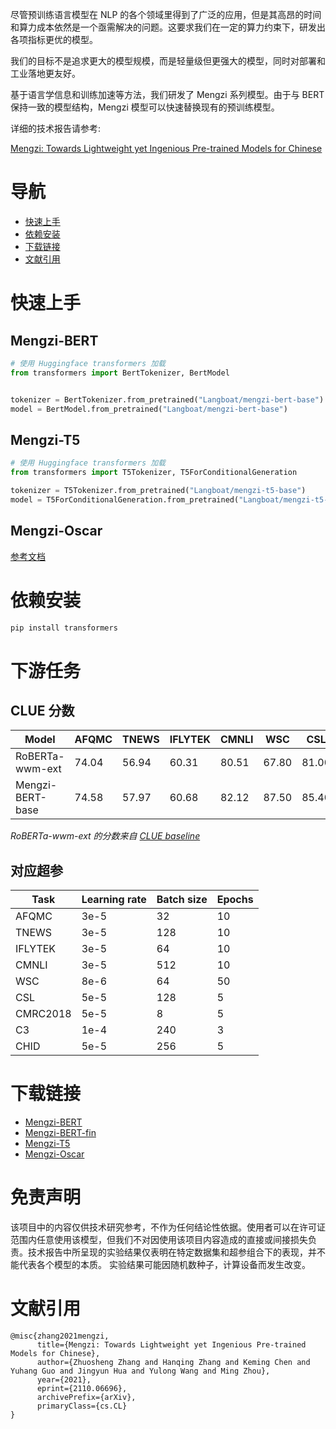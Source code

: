 尽管预训练语言模型在 NLP 的各个领域里得到了广泛的应用，但是其高昂的时间和算力成本依然是一个亟需解决的问题。这要求我们在一定的算力约束下，研发出各项指标更优的模型。

我们的目标不是追求更大的模型规模，而是轻量级但更强大的模型，同时对部署和工业落地更友好。

基于语言学信息和训练加速等方法，我们研发了 Mengzi 系列模型。由于与 BERT 保持一致的模型结构，Mengzi 模型可以快速替换现有的预训练模型。

详细的技术报告请参考:

[Mengzi: Towards Lightweight yet Ingenious Pre-trained Models for Chinese](https://arxiv.org/abs/2110.06696)

# 导航
* [快速上手](#快速上手)
* [依赖安装](#依赖安装)
* [下载链接](#下载链接)
* [文献引用](#文献引用)

# 快速上手
## Mengzi-BERT
```python
# 使用 Huggingface transformers 加载
from transformers import BertTokenizer, BertModel


tokenizer = BertTokenizer.from_pretrained("Langboat/mengzi-bert-base")
model = BertModel.from_pretrained("Langboat/mengzi-bert-base")

```
## Mengzi-T5
```python
# 使用 Huggingface transformers 加载
from transformers import T5Tokenizer, T5ForConditionalGeneration

tokenizer = T5Tokenizer.from_pretrained("Langboat/mengzi-t5-base")
model = T5ForConditionalGeneration.from_pretrained("Langboat/mengzi-t5-base")
```

## Mengzi-Oscar
[参考文档](https://github.com/Langboat/Mengzi/blob/main/Mengzi-Oscar.md)

# 依赖安装
```bash
pip install transformers
```
# 下游任务
## CLUE 分数
| Model | AFQMC | TNEWS | IFLYTEK | CMNLI | WSC | CSL | CMRC2018 | C3 | CHID |
|-|-|-|-|-|-|-|-|-|-|
|RoBERTa-wwm-ext| 74.04 | 56.94 | 60.31 | 80.51 | 67.80 | 81.00 | 75.20 | 66.50 | 83.62 |
|Mengzi-BERT-base| 74.58 | 57.97 | 60.68 | 82.12 | 87.50 | 85.40 | 78.54 | 71.70 | 84.16 |

*RoBERTa-wwm-ext 的分数来自 [CLUE baseline](https://github.com/CLUEbenchmark/CLUE)*
## 对应超参
| Task | Learning rate | Batch size | Epochs |
| - | - | - | - |
| AFQMC | 3e-5 | 32 | 10 |
| TNEWS | 3e-5 | 128 | 10 |
| IFLYTEK | 3e-5 | 64 | 10 |
| CMNLI | 3e-5 | 512 | 10 |
| WSC | 8e-6 | 64 | 50 |
| CSL | 5e-5 | 128 | 5 |
| CMRC2018 | 5e-5 | 8 | 5 |
| C3 | 1e-4 | 240 | 3 |
| CHID | 5e-5 | 256 | 5 |

# 下载链接
* [Mengzi-BERT](https://huggingface.co/Langboat/mengzi-bert-base)
* [Mengzi-BERT-fin](https://huggingface.co/Langboat/mengzi-bert-base-fin)
* [Mengzi-T5](https://huggingface.co/Langboat/mengzi-t5-base)
* [Mengzi-Oscar](https://huggingface.co/Langboat/mengzi-oscar-base)

# 免责声明
该项目中的内容仅供技术研究参考，不作为任何结论性依据。使用者可以在许可证范围内任意使用该模型，但我们不对因使用该项目内容造成的直接或间接损失负责。技术报告中所呈现的实验结果仅表明在特定数据集和超参组合下的表现，并不能代表各个模型的本质。 实验结果可能因随机数种子，计算设备而发生改变。

# 文献引用
```
@misc{zhang2021mengzi,
      title={Mengzi: Towards Lightweight yet Ingenious Pre-trained Models for Chinese}, 
      author={Zhuosheng Zhang and Hanqing Zhang and Keming Chen and Yuhang Guo and Jingyun Hua and Yulong Wang and Ming Zhou},
      year={2021},
      eprint={2110.06696},
      archivePrefix={arXiv},
      primaryClass={cs.CL}
}
```
